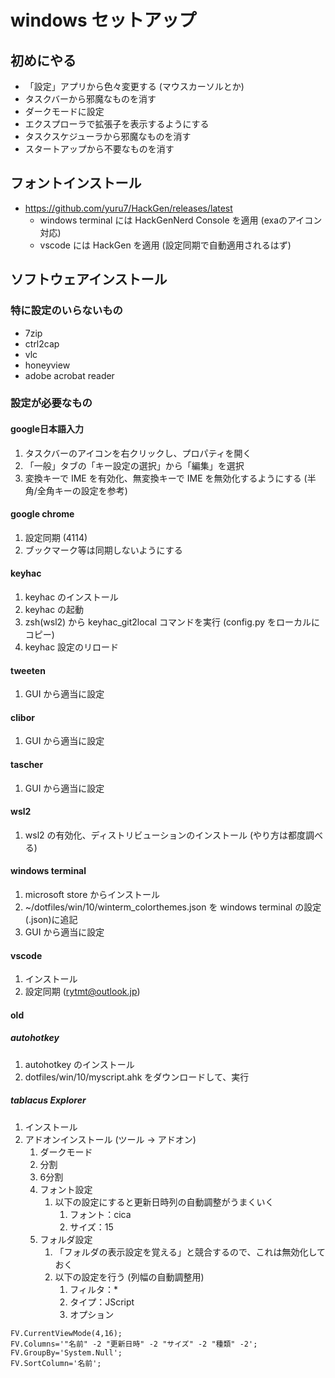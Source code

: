 # windows セットアップ

## 初めにやる
- 「設定」アプリから色々変更する (マウスカーソルとか)
- タスクバーから邪魔なものを消す
- ダークモードに設定
- エクスプローラで拡張子を表示するようにする
- タスクスケジューラから邪魔なものを消す
- スタートアップから不要なものを消す

## フォントインストール
- https://github.com/yuru7/HackGen/releases/latest
  - windows terminal には HackGenNerd Console を適用 (exaのアイコン対応)
  - vscode には HackGen を適用 (設定同期で自動適用されるはず)

## ソフトウェアインストール
### 特に設定のいらないもの
- 7zip
- ctrl2cap
- vlc
- honeyview
- adobe acrobat reader

### 設定が必要なもの
#### google日本語入力
1. タスクバーのアイコンを右クリックし、プロパティを開く
2. 「一般」タブの「キー設定の選択」から「編集」を選択
3. 変換キーで IME を有効化、無変換キーで IME を無効化するようにする (半角/全角キーの設定を参考)

#### google chrome
1. 設定同期 (4114)
2. ブックマーク等は同期しないようにする

#### keyhac
1. keyhac のインストール
2. keyhac の起動
3. zsh(wsl2) から keyhac_git2local コマンドを実行 (config.py をローカルにコピー)
4. keyhac 設定のリロード

#### tweeten
1. GUI から適当に設定

#### clibor
1. GUI から適当に設定

#### tascher
1. GUI から適当に設定

#### wsl2
1. wsl2 の有効化、ディストリビューションのインストール (やり方は都度調べる)

#### windows terminal
1. microsoft store からインストール
2. ~/dotfiles/win/10/winterm_colorthemes.json を windows terminal の設定(.json)に追記
3. GUI から適当に設定

#### vscode
1. インストール
2. 設定同期 (rytmt@outlook.jp)

#### old
##### autohotkey
1. autohotkey のインストール
2. dotfiles/win/10/myscript.ahk をダウンロードして、実行

##### tablacus Explorer
1. インストール
2. アドオンインストール (ツール -> アドオン)
   1. ダークモード
   2. 分割
   3. 6分割
   4. フォント設定
      1. 以下の設定にすると更新日時列の自動調整がうまくいく
         1. フォント：cica
         2. サイズ：15
   5. フォルダ設定
      1. 「フォルダの表示設定を覚える」と競合するので、これは無効化しておく
      2. 以下の設定を行う (列幅の自動調整用)
         1. フィルタ：*
         2. タイプ：JScript
         3. オプション
```
FV.CurrentViewMode(4,16);
FV.Columns='"名前" -2 "更新日時" -2 "サイズ" -2 "種類" -2';
FV.GroupBy='System.Null';
FV.SortColumn='名前';
```
